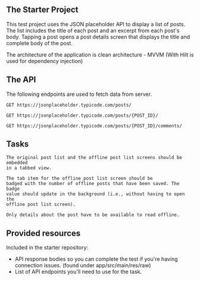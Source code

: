 
## The Starter Project

This test project uses the JSON placeholder API
to display a list of posts. The list includes the title of each post and an
excerpt from each post's body. Tapping a post opens a post details screen that
displays the title and complete body of the post.

The architecture of the application is clean architecture - MVVM (With Hilt is used for dependency injection)

## The API

The following endpoints are used to fetch data from server.

    GET https://jsonplaceholder.typicode.com/posts/

    GET https://jsonplaceholder.typicode.com/posts/{POST_ID}/

    GET https://jsonplaceholder.typicode.com/posts/{POST_ID}/comments/

##  Tasks

    The original post list and the offline post list screens should be embedded
    in a tabbed view. 
    
    The tab item for the offline post list screen should be
    badged with the number of offline posts that have been saved. The badge
    value should update in the background (i.e., without having to open the
    offline post list screen).

    Only details about the post have to be available to read offline.

## Provided resources

Included in the starter repository:

-   API response bodies so you can complete the test if you're having
    connection issues. (found under app/src/main/res/raw)
-   List of API endpoints you'll need to use for the task.
